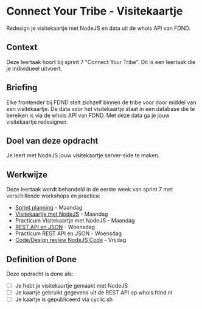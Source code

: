 
# Connect Your Tribe - Visitekaartje
Redesign je visitekaartje met NodeJS en data uit de whois API van FDND.

## Context
Deze leertaak hoort bij sprint 7 "Connect Your Tribe". Dit is een leertaak die je individueel uitvoert.

## Briefing
Elke frontender bij FDND stelt zichzelf binnen de tribe voor door middel van een visitekaartje. De data voor het visitekaartje staat in een database die te bereiken is via de whois API van FDND. Met deze data ga je jouw visitekaartje redesignen.

## Doel van deze opdracht
Je leert met NodeJS jouw visitekaartje server-side te maken.

## Werkwijze
Deze leertaak wordt behandeld in de eerste week van sprint 7 met verschillende workshops en practica:

- [Sprint planning](sprint-planning.md) - Maandag
- [Visitekaartje met NodeJS](visitekaartje-met-nodejs.md) - Maandag
- Practicum Visitekaartje met NodeJS - Maandag
- [REST API en JSON](rest-api-en-json.md) - Woensdag
- Practicum REST API en JSON - Woensdag
- [Code/Design review NodeJS Code](code-design-review-nodejs.md) - Vrijdag


## Definition of Done

Deze opdracht is done als:

- [ ] Je hebt je visitekaartje gemaakt met NodeJS
- [ ] Je kaartje gebruikt gegevens uit de REST API op whois.fdnd.nl
- [ ] Je kaartje is gepubliceerd via cyclic.sh
